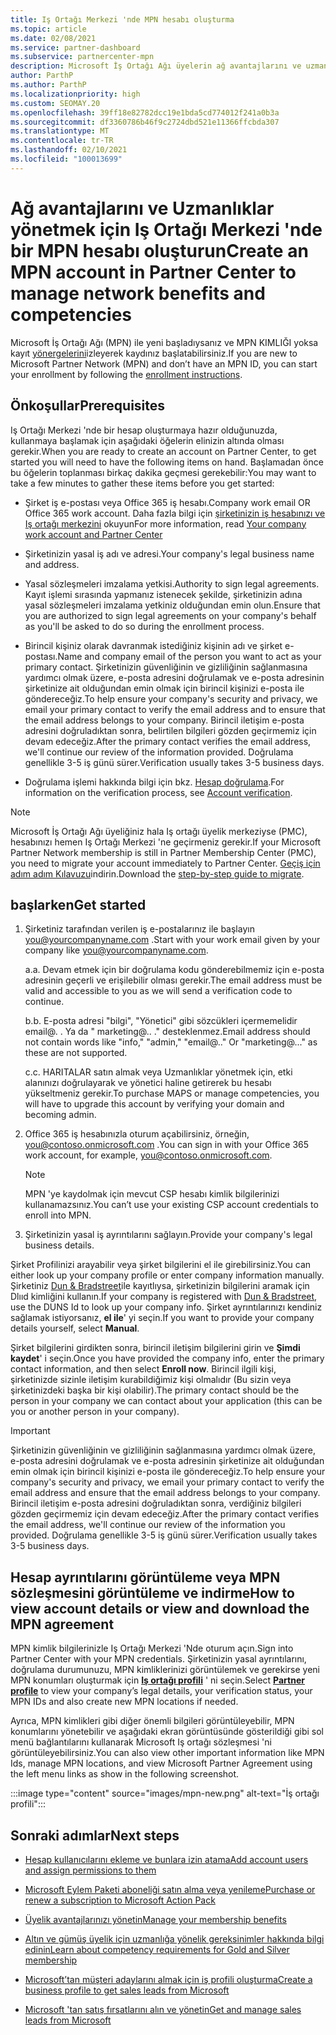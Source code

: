```yaml
---
title: Iş Ortağı Merkezi 'nde MPN hesabı oluşturma
ms.topic: article
ms.date: 02/08/2021
ms.service: partner-dashboard
ms.subservice: partnercenter-mpn
description: Microsoft İş Ortağı Ağı üyelerin ağ avantajlarını ve uzmanlarını yönetmek için bir Iş Ortağı Merkezi hesabı nasıl oluşturabileceğinizi öğrenin.
author: ParthP
ms.author: ParthP
ms.localizationpriority: high
ms.custom: SEOMAY.20
ms.openlocfilehash: 39ff18e82782dcc19e1bda5cd774012f241a0b3a
ms.sourcegitcommit: df3360786b46f9c2724dbd521e11366ffcbda307
ms.translationtype: MT
ms.contentlocale: tr-TR
ms.lasthandoff: 02/10/2021
ms.locfileid: "100013699"
---
```

# <a name="create-an-mpn-account-in-partner-center-to-manage-network-benefits-and-competencies"></a><span data-ttu-id="4f739-103">Ağ avantajlarını ve Uzmanlıklar yönetmek için Iş Ortağı Merkezi 'nde bir MPN hesabı oluşturun</span><span class="sxs-lookup"><span data-stu-id="4f739-103">Create an MPN account in Partner Center to manage network benefits and competencies</span></span>


<span data-ttu-id="4f739-104">Microsoft İş Ortağı Ağı (MPN) ile yeni başladıysanız ve MPN KIMLIĞI yoksa kayıt [yönergelerini](https://partner.microsoft.com/dashboard/account/v3/enrollment/introduction/partnership)izleyerek kaydınız başlatabilirsiniz.</span><span class="sxs-lookup"><span data-stu-id="4f739-104">If you are new to Microsoft Partner Network (MPN) and don’t have an MPN ID, you can start your enrollment by following the [enrollment instructions](https://partner.microsoft.com/dashboard/account/v3/enrollment/introduction/partnership).</span></span>

## <a name="prerequisites"></a><span data-ttu-id="4f739-105">Önkoşullar</span><span class="sxs-lookup"><span data-stu-id="4f739-105">Prerequisites</span></span> 

<span data-ttu-id="4f739-106">Iş Ortağı Merkezi 'nde bir hesap oluşturmaya hazır olduğunuzda, kullanmaya başlamak için aşağıdaki öğelerin elinizin altında olması gerekir.</span><span class="sxs-lookup"><span data-stu-id="4f739-106">When you are ready to create an account on Partner Center, to get started you will need to have the following items on hand.</span></span>  <span data-ttu-id="4f739-107">Başlamadan önce bu öğelerin toplanması birkaç dakika geçmesi gerekebilir:</span><span class="sxs-lookup"><span data-stu-id="4f739-107">You may want to take a few minutes to gather these items before you get started:</span></span>

- <span data-ttu-id="4f739-108">Şirket iş e-postası veya Office 365 iş hesabı.</span><span class="sxs-lookup"><span data-stu-id="4f739-108">Company work email OR Office 365 work account.</span></span> <span data-ttu-id="4f739-109">Daha fazla bilgi için [şirketinizin iş hesabınızı ve Iş ortağı merkezini](azure-active-directory-tenants-and-partner-center.md) okuyun</span><span class="sxs-lookup"><span data-stu-id="4f739-109">For more information, read [Your company work account and Partner Center](azure-active-directory-tenants-and-partner-center.md)</span></span> 
 
- <span data-ttu-id="4f739-110">Şirketinizin yasal iş adı ve adresi.</span><span class="sxs-lookup"><span data-stu-id="4f739-110">Your company's legal business name and address.</span></span>

- <span data-ttu-id="4f739-111">Yasal sözleşmeleri imzalama yetkisi.</span><span class="sxs-lookup"><span data-stu-id="4f739-111">Authority to sign legal agreements.</span></span> <span data-ttu-id="4f739-112">Kayıt işlemi sırasında yapmanız istenecek şekilde, şirketinizin adına yasal sözleşmeleri imzalama yetkiniz olduğundan emin olun.</span><span class="sxs-lookup"><span data-stu-id="4f739-112">Ensure that you are authorized to sign legal agreements on your company's behalf as you'll be asked to do so during the enrollment process.</span></span>

- <span data-ttu-id="4f739-113">Birincil kişiniz olarak davranmak istediğiniz kişinin adı ve şirket e-postası.</span><span class="sxs-lookup"><span data-stu-id="4f739-113">Name and company email of the person you want to act as your primary contact.</span></span> <span data-ttu-id="4f739-114">Şirketinizin güvenliğinin ve gizliliğinin sağlanmasına yardımcı olmak üzere, e-posta adresini doğrulamak ve e-posta adresinin şirketinize ait olduğundan emin olmak için birincil kişinizi e-posta ile göndereceğiz.</span><span class="sxs-lookup"><span data-stu-id="4f739-114">To help ensure your company's security and privacy, we email your primary contact to verify the email address and to ensure that the email address belongs to your company.</span></span> <span data-ttu-id="4f739-115">Birincil iletişim e-posta adresini doğruladıktan sonra, belirtilen bilgileri gözden geçirmemiz için devam edeceğiz.</span><span class="sxs-lookup"><span data-stu-id="4f739-115">After the primary contact verifies the email address, we'll continue our review of the information provided.</span></span> <span data-ttu-id="4f739-116">Doğrulama genellikle 3-5 iş günü sürer.</span><span class="sxs-lookup"><span data-stu-id="4f739-116">Verification usually takes 3-5 business days.</span></span> 

- <span data-ttu-id="4f739-117">Doğrulama işlemi hakkında bilgi için bkz. [Hesap doğrulama](verification-responses.md).</span><span class="sxs-lookup"><span data-stu-id="4f739-117">For information on the verification process, see [Account verification](verification-responses.md).</span></span>

>[!NOTE]
><span data-ttu-id="4f739-118">Microsoft İş Ortağı Ağı üyeliğiniz hala Iş ortağı üyelik merkeziyse (PMC), hesabınızı hemen Iş Ortağı Merkezi 'ne geçirmeniz gerekir.</span><span class="sxs-lookup"><span data-stu-id="4f739-118">If your Microsoft Partner Network membership is still in Partner Membership Center (PMC), you need to migrate your account immediately to Partner Center.</span></span> <span data-ttu-id="4f739-119">[Geçiş için adım adım Kılavuzu](https://assetsprod.microsoft.com/mpn/migrate-pmc-pc-mpa-guide.pptx)indirin.</span><span class="sxs-lookup"><span data-stu-id="4f739-119">Download the [step-by-step guide to migrate](https://assetsprod.microsoft.com/mpn/migrate-pmc-pc-mpa-guide.pptx).</span></span>

## <a name="get-started"></a><span data-ttu-id="4f739-120">başlarken</span><span class="sxs-lookup"><span data-stu-id="4f739-120">Get started</span></span>

1. <span data-ttu-id="4f739-121">Şirketiniz tarafından verilen iş e-postalarınız ile başlayın you@yourcompanyname.com .</span><span class="sxs-lookup"><span data-stu-id="4f739-121">Start with your work email given by your company like you@yourcompanyname.com.</span></span>
 
    <span data-ttu-id="4f739-122">a.</span><span class="sxs-lookup"><span data-stu-id="4f739-122">a.</span></span>  <span data-ttu-id="4f739-123">Devam etmek için bir doğrulama kodu gönderebilmemiz için e-posta adresinin geçerli ve erişilebilir olması gerekir.</span><span class="sxs-lookup"><span data-stu-id="4f739-123">The email address must be valid and accessible to you as we will send a verification code to continue.</span></span>

    <span data-ttu-id="4f739-124">b.</span><span class="sxs-lookup"><span data-stu-id="4f739-124">b.</span></span>  <span data-ttu-id="4f739-125">E-posta adresi "bilgi", "Yönetici" gibi sözcükleri içermemelidir email@. . Ya da " marketing@.. ." desteklenmez.</span><span class="sxs-lookup"><span data-stu-id="4f739-125">Email address should not contain words like "info," "admin," "email@.." Or "marketing@..." as these are not supported.</span></span>

    <span data-ttu-id="4f739-126">c.</span><span class="sxs-lookup"><span data-stu-id="4f739-126">c.</span></span>  <span data-ttu-id="4f739-127">HARITALAR satın almak veya Uzmanlıklar yönetmek için, etki alanınızı doğrulayarak ve yönetici haline getirerek bu hesabı yükseltmeniz gerekir.</span><span class="sxs-lookup"><span data-stu-id="4f739-127">To purchase MAPS or manage competencies, you will have to upgrade this account by verifying your domain and becoming admin.</span></span> 

2. <span data-ttu-id="4f739-128">Office 365 iş hesabınızla oturum açabilirsiniz, örneğin, you@contoso.onmicrosoft.com .</span><span class="sxs-lookup"><span data-stu-id="4f739-128">You can sign in with your Office 365 work account, for example, you@contoso.onmicrosoft.com.</span></span>

   >[!NOTE]
   > <span data-ttu-id="4f739-129">MPN 'ye kaydolmak için mevcut CSP hesabı kimlik bilgilerinizi kullanamazsınız.</span><span class="sxs-lookup"><span data-stu-id="4f739-129">You can’t use your existing CSP account credentials to enroll into MPN.</span></span>

3. <span data-ttu-id="4f739-130">Şirketinizin yasal iş ayrıntılarını sağlayın.</span><span class="sxs-lookup"><span data-stu-id="4f739-130">Provide your company's legal business details.</span></span>

<span data-ttu-id="4f739-131">Şirket Profilinizi arayabilir veya şirket bilgilerini el ile girebilirsiniz.</span><span class="sxs-lookup"><span data-stu-id="4f739-131">You can either look up your company profile or enter company information manually.</span></span> <span data-ttu-id="4f739-132">Şirketiniz [Dun & Bradstreet](https://partner.microsoft.com/marketing/usisvshowcase/dunandbrad)ile kayıtlıysa, şirketinizin bilgilerini aramak için Dlııd kimliğini kullanın.</span><span class="sxs-lookup"><span data-stu-id="4f739-132">If your company is registered with [Dun & Bradstreet](https://partner.microsoft.com/marketing/usisvshowcase/dunandbrad), use the DUNS Id to look up your company info.</span></span> <span data-ttu-id="4f739-133">Şirket ayrıntılarınızı kendiniz sağlamak istiyorsanız, **el ile**' yi seçin.</span><span class="sxs-lookup"><span data-stu-id="4f739-133">If you want to provide your company details yourself, select **Manual**.</span></span>

<span data-ttu-id="4f739-134">Şirket bilgilerini girdikten sonra, birincil iletişim bilgilerini girin ve **Şimdi kaydet**' i seçin.</span><span class="sxs-lookup"><span data-stu-id="4f739-134">Once you have provided the company info, enter the primary contact information, and then select **Enroll now**.</span></span>
<span data-ttu-id="4f739-135">Birincil ilgili kişi, şirketinizde sizinle iletişim kurabildiğimiz kişi olmalıdır (Bu sizin veya şirketinizdeki başka bir kişi olabilir).</span><span class="sxs-lookup"><span data-stu-id="4f739-135">The primary contact should be the person in your company we can contact about your application (this can be you or another person in your company).</span></span>

>[!IMPORTANT]
><span data-ttu-id="4f739-136">Şirketinizin güvenliğinin ve gizliliğinin sağlanmasına yardımcı olmak üzere, e-posta adresini doğrulamak ve e-posta adresinin şirketinize ait olduğundan emin olmak için birincil kişinizi e-posta ile göndereceğiz.</span><span class="sxs-lookup"><span data-stu-id="4f739-136">To help ensure your company's security and privacy, we email your primary contact to verify the email address and ensure that the email address belongs to your company.</span></span> <span data-ttu-id="4f739-137">Birincil iletişim e-posta adresini doğruladıktan sonra, verdiğiniz bilgileri gözden geçirmemiz için devam edeceğiz.</span><span class="sxs-lookup"><span data-stu-id="4f739-137">After the primary contact verifies the email address, we'll continue our review of the information you provided.</span></span> <span data-ttu-id="4f739-138">Doğrulama genellikle 3-5 iş günü sürer.</span><span class="sxs-lookup"><span data-stu-id="4f739-138">Verification usually takes 3-5 business days.</span></span> 

## <a name="how-to-view-account-details-or-view-and-download-the-mpn-agreement"></a><span data-ttu-id="4f739-139">Hesap ayrıntılarını görüntüleme veya MPN sözleşmesini görüntüleme ve indirme</span><span class="sxs-lookup"><span data-stu-id="4f739-139">How to view account details or view and download the MPN agreement</span></span>

<span data-ttu-id="4f739-140">MPN kimlik bilgilerinizle Iş Ortağı Merkezi 'Nde oturum açın.</span><span class="sxs-lookup"><span data-stu-id="4f739-140">Sign into Partner Center with your MPN credentials.</span></span> <span data-ttu-id="4f739-141">Şirketinizin yasal ayrıntılarını, doğrulama durumunuzu, MPN kimliklerinizi görüntülemek ve gerekirse yeni MPN konumları oluşturmak için [**Iş ortağı profili**](https://partner.microsoft.com/pcv/accountsettings/connectedpartnerprofile) ' ni seçin.</span><span class="sxs-lookup"><span data-stu-id="4f739-141">Select [**Partner profile**](https://partner.microsoft.com/pcv/accountsettings/connectedpartnerprofile) to view your company’s legal details, your verification status, your MPN IDs and also create new MPN locations if needed.</span></span> 

<span data-ttu-id="4f739-142">Ayrıca, MPN kimlikleri gibi diğer önemli bilgileri görüntüleyebilir, MPN konumlarını yönetebilir ve aşağıdaki ekran görüntüsünde gösterildiği gibi sol menü bağlantılarını kullanarak Microsoft Iş ortağı sözleşmesi 'ni görüntüleyebilirsiniz.</span><span class="sxs-lookup"><span data-stu-id="4f739-142">You can also view other important information like MPN Ids, manage MPN locations, and view Microsoft Partner Agreement using the left menu links as show in the following screenshot.</span></span>

:::image type="content" source="images/mpn-new.png" alt-text="İş ortağı profili":::


## <a name="next-steps"></a><span data-ttu-id="4f739-144">Sonraki adımlar</span><span class="sxs-lookup"><span data-stu-id="4f739-144">Next steps</span></span>

-   [<span data-ttu-id="4f739-145">Hesap kullanıcılarını ekleme ve bunlara izin atama</span><span class="sxs-lookup"><span data-stu-id="4f739-145">Add account users and assign permissions to them</span></span>](create-user-accounts-and-set-permissions.md)

-   [<span data-ttu-id="4f739-146">Microsoft Eylem Paketi aboneliği satın alma veya yenileme</span><span class="sxs-lookup"><span data-stu-id="4f739-146">Purchase or renew a subscription to Microsoft Action Pack</span></span>](mpn-get-action-pack.md)

-   [<span data-ttu-id="4f739-147">Üyelik avantajlarınızı yönetin</span><span class="sxs-lookup"><span data-stu-id="4f739-147">Manage your membership benefits</span></span>](manage-your-partner-network-benefits.md)

-   [<span data-ttu-id="4f739-148">Altın ve gümüş üyelik için uzmanlığa yönelik gereksinimler hakkında bilgi edinin</span><span class="sxs-lookup"><span data-stu-id="4f739-148">Learn about competency requirements for Gold and Silver membership</span></span>](https://partner.microsoft.com/membership/competencies)

-   [<span data-ttu-id="4f739-149">Microsoft’tan müşteri adaylarını almak için iş profili oluşturma</span><span class="sxs-lookup"><span data-stu-id="4f739-149">Create a business profile to get sales leads from Microsoft</span></span>](create-a-marketing-profile.md)

-   [<span data-ttu-id="4f739-150">Microsoft 'tan satış fırsatlarını alın ve yönetin</span><span class="sxs-lookup"><span data-stu-id="4f739-150">Get and manage sales leads from Microsoft</span></span>](manage-leads.md)
